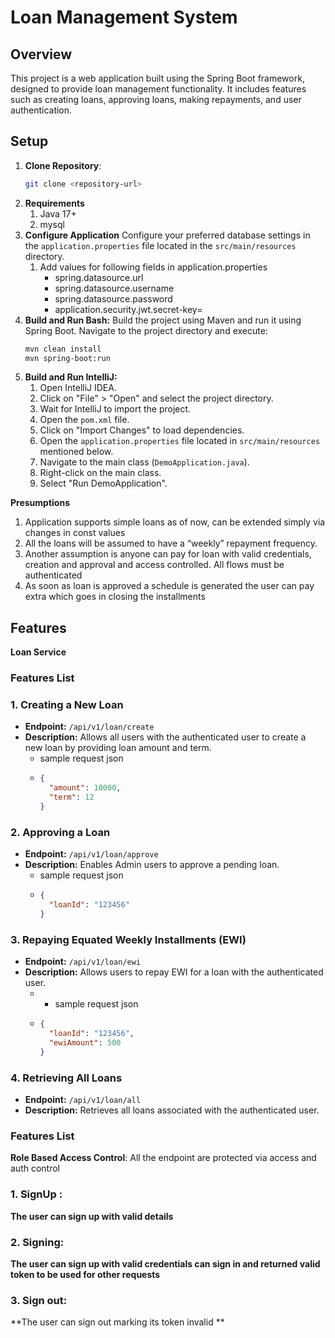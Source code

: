 # Loan Management System

## Overview

This project is a web application built using the Spring Boot framework, designed to provide loan management functionality. It includes features such as creating loans, approving loans, making repayments, and user authentication.

## Setup

1. **Clone Repository**:
   ```bash
   git clone <repository-url>
   
2. **Requirements**
   1. Java 17+
   2. mysql
3. **Configure Application** 
   Configure your preferred database settings in the `application.properties` file located in the `src/main/resources` directory.  
    1. Add values for following fields in application.properties  
       * spring.datasource.url
       * spring.datasource.username
       * spring.datasource.password
       * application.security.jwt.secret-key=
4. **Build and Run Bash:**
    Build the project using Maven and run it using Spring Boot. Navigate to the project directory and execute:
   ```bash
   mvn clean install
   mvn spring-boot:run
   
5. **Build and Run IntelliJ:**
   1. Open IntelliJ IDEA.
   2. Click on "File" > "Open" and select the project directory.
   3. Wait for IntelliJ to import the project.
   4. Open the `pom.xml` file.
   5. Click on "Import Changes" to load dependencies.
   6. Open the `application.properties` file located in `src/main/resources` mentioned below.
   7. Navigate to the main class (`DemoApplication.java`).
   8. Right-click on the main class.
   9. Select "Run DemoApplication". 


**Presumptions**
1. Application supports simple loans as of now, can be extended simply via changes in const values
2. All the loans will be assumed to have a “weekly” repayment frequency.
3. Another assumption is anyone can pay for loan with valid credentials, creation and approval and access controlled. All flows must be authenticated
4. As soon as loan is approved a schedule is generated the user can pay extra which goes in closing the installments



## Features

**Loan Service**

### Features List

### 1. Creating a New Loan
- **Endpoint:** `/api/v1/loan/create`
- **Description:** Allows all users with the authenticated user to create a new loan by providing loan amount and term.
  - sample request json 
  - ```json
    { 
      "amount": 10000, 
      "term": 12 
    }

### 2. Approving a Loan
- **Endpoint:** `/api/v1/loan/approve`
- **Description:** Enables Admin users to approve a pending loan.
  - sample request json
  - ```json
    {
      "loanId": "123456"
    }
  

### 3. Repaying Equated Weekly Installments (EWI)
- **Endpoint:** `/api/v1/loan/ewi`
- **Description:** Allows users to repay EWI for a loan with the authenticated user.
  - - sample request json
  - ```json
    {
      "loanId": "123456",
      "ewiAmount": 500
    }

### 4. Retrieving All Loans
- **Endpoint:** `/api/v1/loan/all`
- **Description:** Retrieves all loans associated with the authenticated user.



### Features List
**Role Based Access Control**:   All the endpoint are protected via access and auth control

### 1. SignUp : 
**The user can sign up with valid details**

### 2. Signing:
**The user can sign up with valid credentials can sign in and returned valid token to be used for other requests**

### 3. Sign out:
**The user can sign out marking its token invalid **









